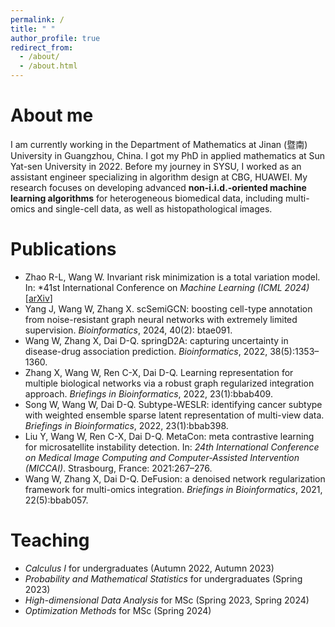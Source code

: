 ```yaml
---
permalink: /
title: " "
author_profile: true
redirect_from: 
  - /about/
  - /about.html
---
```

About me
======
I am currently working in the Department of Mathematics at Jinan (暨南) University in Guangzhou, China. I got my PhD in applied mathematics at Sun Yat-sen University in 2022. Before my journey in SYSU, I worked as an assistant engineer specializing in algorithm design at CBG, HUAWEI. My research focuses on developing advanced **non-i.i.d.-oriented machine learning algorithms** for heterogeneous biomedical data, including multi-omics and single-cell data, as well as histopathological images.

Publications
======
* Zhao R-L, Wang W. Invariant risk minimization is a total variation model. In: *41st  International Conference on *Machine Learning (ICML 2024)* [[arXiv](https://arxiv.org/abs/2405.01389)] 
* Yang J, Wang W, Zhang X. scSemiGCN: boosting cell-type annotation from noise-resistant graph neural networks with extremely limited supervision. *Bioinformatics*, 2024, 40(2): btae091.
* Wang W, Zhang X, Dai D-Q. springD2A: capturing uncertainty in disease-drug association prediction. *Bioinformatics*, 2022, 38(5):1353–1360.
* Zhang X, Wang W, Ren C-X, Dai D-Q. Learning representation for multiple biological networks via a robust graph regularized integration approach. *Briefings in Bioinformatics*, 2022, 23(1):bbab409.
* Song W, Wang W, Dai D-Q. Subtype-WESLR: identifying cancer subtype with weighted ensemble sparse latent representation of multi-view data. *Briefings in Bioinformatics*, 2022, 23(1):bbab398.
*  Liu Y, Wang W, Ren C-X, Dai D-Q. MetaCon: meta contrastive learning for microsatellite instability detection. In: *24th International Conference on Medical Image Computing and Computer-Assisted Intervention (MICCAI)*. Strasbourg, France: 2021:267–276.
* Wang W, Zhang X, Dai D-Q. DeFusion: a denoised network regularization framework for multi-omics integration. *Briefings in Bioinformatics*, 2021, 22(5):bbab057.

Teaching
======
* *Calculus I* for undergraduates (Autumn 2022, Autumn 2023)
* *Probability and Mathematical Statistics* for undergraduates (Spring 2023)
* *High-dimensional Data Analysis* for MSc (Spring 2023, Spring 2024)
* *Optimization Methods* for MSc (Spring 2024)
